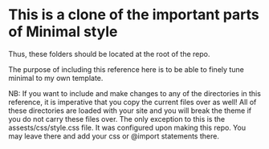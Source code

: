 # This is a clone of the important parts of Minimal style
Thus, these folders should be located at the root of the repo.

The purpose of including this reference here is to be able to finely tune minimal to my own template.

NB: If you want to include and make changes to any of the directories in this reference, it is imperative that you copy the current files over as well!
All of these directories are loaded with your site and you will break the theme if you do not carry these files over.
The only exception to this is the assests/css/style.css file. It was configured upon making this repo. You may leave there and add your css or @import statements there.
